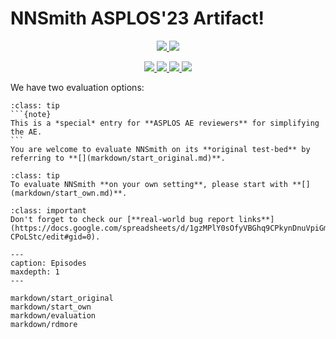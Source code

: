 # **NNSmith ASPLOS'23 Artifact!**

<p align="center">
    <a href="https://github.com/ganler/nnsmith-asplos-artifact"><img src="https://img.shields.io/badge/github-%23121011.svg?style=for-the-badge&logo=github&logoColor=white">
    <a href="https://github.com/ganler/nnsmith-asplos-artifact"><img src="https://img.shields.io/badge/OSS-dev-%23121011.svg?style=for-the-badge&logo=github&logoColor=white">
</p>

<p align="center">
    <a href="https://nnsmith-asplos.readthedocs.io/"><img src="https://github.com/ganler/nnsmith-asplos-artifact/actions/workflows/doc.yaml/badge.svg">
    <a href="https://arxiv.org/abs/2207.13066"><img src="https://img.shields.io/badge/arXiv-2207.13066-b31b1b.svg">
    <a href="https://hub.docker.com/repository/docker/ganler/nnsmith-asplos23-ae"><img src="https://img.shields.io/docker/image-size/ganler/nnsmith-asplos23-ae">
    <a href="https://github.com/ganler/nnsmith-asplos-artifact/blob/main/LICENSE"><img src="https://img.shields.io/badge/License-Apache_2.0-blue.svg"></a>
</p>

We have two evaluation options:

``````{admonition} **Option 1: Evaluate on the *original* test-bed**
:class: tip
```{note}
This is a *special* entry for **ASPLOS AE reviewers** for simplifying the AE.
```
You are welcome to evaluate NNSmith on its **original test-bed** by referring to **[](markdown/start_original.md)**.
``````

```{admonition} **Option 2: Evaluate on your *own* machine**
:class: tip
To evaluate NNSmith **on your own setting**, please start with **[](markdown/start_own.md)**.
```

```{admonition} **Bug report links!**
:class: important
Don't forget to check our [**real-world bug report links**](https://docs.google.com/spreadsheets/d/1gzMPlY0sOfyVBGhq9CPkynDnuVpiGm7JpFQ-CPoLStc/edit#gid=0).
```

```{toctree}
---
caption: Episodes
maxdepth: 1
---

markdown/start_original
markdown/start_own
markdown/evaluation
markdown/rdmore
```